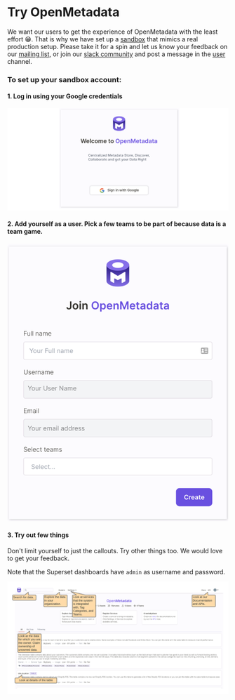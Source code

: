 # Try OpenMetadata

We want our users to get the experience of OpenMetadata with the least effort 😁. That is why we have set up a [sandbox](https://sandbox.open-metadata.org) that mimics a real production setup. Please take it for a spin and let us know your feedback on our [mailing list](mailto:openmetadata-user@googlegroups.com), or join our [slack community](https://slack.open-metadata.org) and post a message in the [user](https://openmetadata.slack.com/archives/C02B38JFDDK) channel.

### To set up your sandbox account:

#### 1. Log in using your Google credentials

![](../.gitbook/assets/welcome.png)

#### 2. Add yourself as a user. Pick a few teams to be part of because data is a team game.

![](../.gitbook/assets/create-user.png)

#### 3. Try out few things

Don't limit yourself to just the callouts. Try other things too. We would love to get your feedback.

Note that the Superset dashboards have `admin` as username and password.

![](../.gitbook/assets/openmetadata-sandbox.png)
